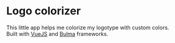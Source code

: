 # Logo colorizer

This little app helps me colorize my logotype with custom colors.\
Built with [VueJS](https://vuejs.org/) and [Bulma](https://bulma.io) frameworks.
